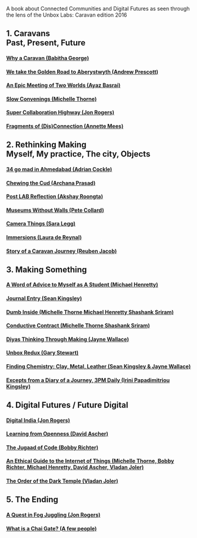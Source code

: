 A book about Connected Communities and Digital Futures as seen through the lens of the Unbox Labs: Caravan edition 2016

## 1. Caravans<br />Past, Present, Future

#### [Why a Caravan (Babitha George)](1_01.html)
#### [We take the Golden Road to Aberystwyth (Andrew Prescott)](1_02.html)
#### [An Epic Meeting of Two Worlds (Ayaz Basrai)](1_03.html)
#### [Slow Convenings (Michelle Thorne)](1_04.html)
#### [Super Collaboration Highway (Jon Rogers)](1_05.html)
#### [Fragments of (Dis)Connection (Annette Mees)](1_06.html)

## 2. Rethinking Making<br />Myself, My practice, The city, Objects

#### [34 go mad in Ahmedabad (Adrian Cockle)](2_01.html)
#### [Chewing the Cud (Archana Prasad)](2_02.html)
#### [Post LAB Reflection (Akshay Roongta)](2_03.html)
#### [Museums Without Walls (Pete Collard)](2_04.html)
#### [Camera Things (Sara Legg)](2_05.html)
#### [Immersions (Laura de Reynal)](2_06.hmtl)
#### [Story of a Caravan Journey (Reuben Jacob)](2_07.html)

## 3. Making Something

#### [A Word of Advice to Myself as A Student (Michael Henretty)](3_01.html)
#### [Journal Entry (Sean Kingsley)](3_02.html)
#### [Dumb Inside (Michelle Thorne Michael Henretty Shashank Sriram)](3_03.html)
#### [Conductive Contract (Michelle Thorne Shashank Sriram)](3_04.html)
#### [Diyas Thinking Through Making (Jayne Wallace)](3_05.html)
#### [Unbox Redux (Gary Stewart)](3_06.html)
#### [Finding Chemistry: Clay, Metal, Leather (Sean Kingsley & Jayne Wallace)](3_07.html)
#### [Excepts from a Diary of a Journey, 3PM Daily (Irini Papadimitriou Kingsley)](3.08.html)


## 4. Digital Futures / Future Digital

#### [Digital India (Jon Rogers)](4_01.html)
#### [Learning from Openness (David Ascher)](4_02.html)
#### [The Jugaad of Code (Bobby Richter)](4_03.html)
#### [An Ethical Guide to the Internet of Things (Michelle Thorne, Bobby Richter, Michael Henretty, David Ascher, Vladan Joler)](4_04.html)
#### [The Order of the Dark Temple (Vladan Joler)](4_05.html)

## 5. The Ending

#### [A Quest in Fog Juggling (Jon Rogers)](5_01.html)
#### [What is a Chai Gate? (A few people)](5_02.html)